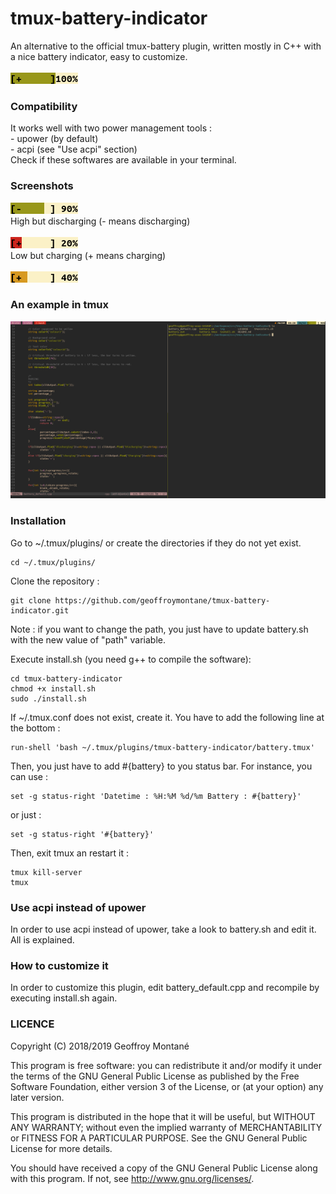# tmux-battery-indicator
An alternative to the official tmux-battery plugin, written mostly in C++ with a nice battery indicator, easy to customize.<br><br>
![5](img/5.png)<br>

### Compatibility
It works well with two power management tools : <br>
	- upower (by default)<br>
	- acpi (see "Use acpi" section)<br>
Check if these softwares are available in your terminal.

### Screenshots
![1](img/1.png)<br>
High but discharging (- means discharging) <br><br>
![2](img/2.png)<br>
Low but charging (+ means charging) <br><br>
![3](img/3.png)<br>

### An example in tmux
![4](img/4.png)<br>

### Installation

Go to ~/.tmux/plugins/ or create the directories if they do not yet exist.

	cd ~/.tmux/plugins/

Clone the repository :

	git clone https://github.com/geoffroymontane/tmux-battery-indicator.git


Note : if you want to change the path, you just have to update battery.sh with the new value of "path" variable.

Execute install.sh (you need g++ to compile the software):
	
	cd tmux-battery-indicator
	chmod +x install.sh
	sudo ./install.sh

If ~/.tmux.conf does not exist, create it. You have to add the following line at the bottom :

	run-shell 'bash ~/.tmux/plugins/tmux-battery-indicator/battery.tmux'

Then, you just have to add #{battery} to you status bar. For instance, you can use :

	set -g status-right 'Datetime : %H:%M %d/%m Battery : #{battery}'

or just : 

	set -g status-right '#{battery}'

Then, exit tmux an restart it :
	
	tmux kill-server
	tmux

### Use acpi instead of upower

In order to use acpi instead of upower, take a look to battery.sh and edit it. All is explained.

### How to customize it

In order to customize this plugin, edit battery\_default.cpp and recompile by executing install.sh again.

### LICENCE

Copyright (C) 2018/2019 Geoffroy Montané

This program is free software: you can redistribute it and/or modify it under the terms of the GNU General Public License as published by the Free Software Foundation, either version 3 of the License, or
(at your option) any later version.

This program is distributed in the hope that it will be useful, but WITHOUT ANY WARRANTY; without even the implied warranty of MERCHANTABILITY or FITNESS FOR A PARTICULAR PURPOSE. See the
GNU General Public License for more details.

You should have received a copy of the GNU General Public License along with this program.  If not, see <http://www.gnu.org/licenses/>.

